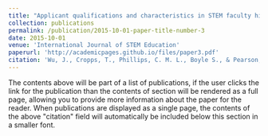 ```yaml
---
title: "Applicant qualifications and characteristics in STEM faculty hiring: An Analysis of faculty and administrator perspectives"
collection: publications
permalink: /publication/2015-10-01-paper-title-number-3
date: 2015-10-01
venue: 'International Journal of STEM Education'
paperurl: 'http://academicpages.github.io/files/paper3.pdf'
citation: 'Wu, J., Cropps, T., Phillips, C. M. L., Boyle S., & Pearson, Y. E. (2023). Applicant qualifications and characteristics in STEM faculty hiring: An Analysis of faculty and administrator perspectives. International Journal of STEM Education, 10, Article 41.'
---
```


The contents above will be part of a list of publications, if the user clicks the link for the publication than the contents of section will be rendered as a full page, allowing you to provide more information about the paper for the reader. When publications are displayed as a single page, the contents of the above "citation" field will automatically be included below this section in a smaller font.
